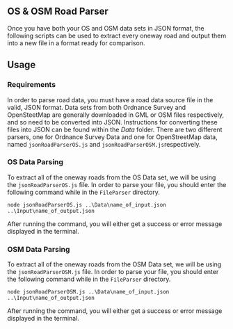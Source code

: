 ## OS & OSM Road Parser

Once you have both your OS and OSM data sets in JSON format, the following scripts can be used to extract every oneway road and output them into a new file in a format ready for comparison.

## Usage

### Requirements

In order to parse road data, you must have a road data source file in the valid, JSON format. Data sets from both Ordnance Survey and OpenSteetMap are generally downloaded in GML or OSM files respectively, and so need to be converted into JSON. Instructions for converting these files into JSON can be found within the *Data* folder. There are two different parsers, one for Ordnance Survey Data and one for OpenStreetMap data, named `jsonRoadParserOS.js` and `jsonRoadParserOSM.js`respectively.

### OS Data Parsing

To extract all of the oneway roads from the OS Data set, we will be using the `jsonRoadParserOS.js` file. In order to parse your file, you should enter the following command while in the `FileParser` directory.

```
node jsonRoadParserOS.js ..\Data\name_of_input.json ..\Input\name_of_output.json
```

After running the command, you will either get a success or error message displayed in the terminal.

### OSM Data Parsing

To extract all of the oneway roads from the OSM Data set, we will be using the `jsonRoadParserOSM.js` file. In order to parse your file, you should enter the following command while in the `FileParser` directory.

```
node jsonRoadParserOSM.js ..\Data\name_of_input.json ..\Input\name_of_output.json
```

After running the command, you will either get a success or error message displayed in the terminal.

